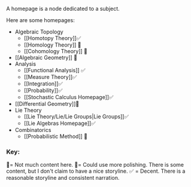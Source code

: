 A homepage is a node dedicated to a subject.

Here are some homepages:
- Algebraic Topology
	- [[Homotopy Theory]]✅
	- [[Homology Theory]] 🥔
	- [[Cohomology Theory]] 🥔
- [[Algebraic Geometry]] 🥔
- Analysis
	- [[Functional Analysis]] ✅
	- [[Measure Theory]]✅
	- [[Integration]]✅
	- [[Probability]]✅
	- [[Stochastic Calculus Homepage]]✅
- [[Differential Geometry]]🤔
- Lie Theory
	- [[Lie Theory/Lie/Lie Groups|Lie Groups]]✅
	- [[Lie Algebras Homepage]]✅
- Combinatorics
	- [[Probabilistic Method]] 🥔
### Key:
🥔= Not much content here.
🤔= Could use more polishing. There is some content, but I don't claim to have a nice storyline.
✅ = Decent. There is a reasonable storyline and consistent narration.